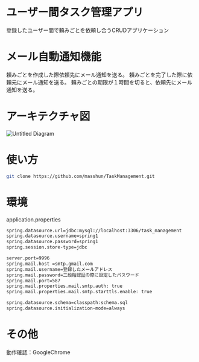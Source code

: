 # ユーザー間タスク管理アプリ
登録したユーザー間で頼みごとを依頼し合うCRUDアプリケーション

# メール自動通知機能
頼みごとを作成した際依頼先にメール通知を送る。
頼みごとを完了した際に依頼元にメール通知を送る。
頼みごとの期限が１時間を切ると、依頼先にメール通知を送る。

# アーキテクチャ図
![Untitled Diagram](https://user-images.githubusercontent.com/60130295/85916747-9a312400-b88e-11ea-87f0-25ebf7febcba.png)

# 使い方
```bash
git clone https://github.com/masshun/TaskManagement.git
```

# 環境
application.properties
```bash
spring.datasource.url=jdbc:mysql://localhost:3306/task_management
spring.datasource.username=spring1
spring.datasource.password=spring1
spring.session.store-type=jdbc

server.port=9996
spring.mail.host =smtp.gmail.com
spring.mail.username=登録したメールアドレス
spring.mail.password=二段階認証の際に設定したパスワード
spring.mail.port=587
spring.mail.properties.mail.smtp.auth: true
spring.mail.properties.mail.smtp.starttls.enable: true

spring.datasource.schema=classpath:schema.sql
spring.datasource.initialization-mode=always
```
# その他
動作確認：GoogleChrome